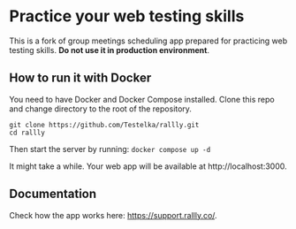 # Practice your web testing skills

This is a fork of group meetings scheduling app prepared for practicing web testing skills. __Do not use it in production environment__. 

## How to run it with Docker
You need to have Docker and Docker Compose installed. 
Clone this repo and change directory to the root of the repository.
```
git clone https://github.com/Testelka/rallly.git
cd rallly
```

Then start the server by running:
`docker compose up -d`

It might take a while. Your web app will be available at http://localhost:3000.

## Documentation

Check how the app works here: https://support.rallly.co/.
